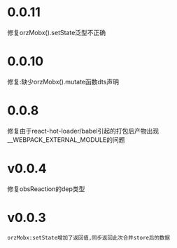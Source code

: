 # 0.0.11
修复orzMobx().setState泛型不正确
# 0.0.10
修复:缺少orzMobx().mutate函数dts声明
# 0.0.8
修复由于react-hot-loader/babel引起的打包后产物出现__WEBPACK_EXTERNAL_MODULE的问题
# v0.0.4
修复obsReaction的dep类型
# v0.0.3
`orzMobx:setState增加了返回值,同步返回此次合并store后的数据`
